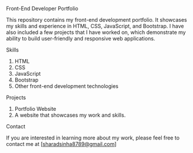 Front-End Developer Portfolio

This repository contains my front-end development portfolio. It showcases my skills and experience in HTML, CSS, JavaScript, and Bootstrap. I have also included a few projects that I have worked on, which demonstrate my ability to build user-friendly and responsive web applications.

Skills
  
1. HTML
2. CSS
3. JavaScript
4. Bootstrap
5. Other front-end development technologies


Projects

1. Portfolio Website
2. A website that showcases my work and skills.


Contact

If you are interested in learning more about my work, please feel free to contact me at [sharadsinha8789@gmail.com]
